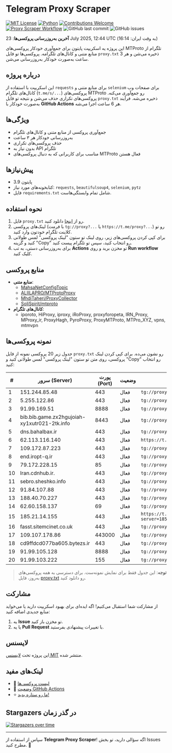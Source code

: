 # Telegram Proxy Scraper

[![MIT License](https://img.shields.io/badge/license-MIT-blue.svg)](https://opensource.org/licenses/MIT)
[![Python](https://img.shields.io/badge/python-3.9-blue)](https://www.python.org/downloads/)
[![Contributions Welcome](https://img.shields.io/badge/contributions-welcome-brightgreen.svg?style=flat)](https://github.com/Argh94/telegram-proxy-scraper/issues)
[![Proxy Scraper Workflow](https://github.com/Poriya58p/telegram-proxy-scraper/actions/workflows/scraper.yml/badge.svg)](https://github.com/Argh94/telegram-proxy-scraper/actions/workflows/scraper.yml)
![GitHub last commit](https://img.shields.io/github/last-commit/Argh94/telegram-proxy-scraper)
![GitHub issues](https://img.shields.io/github/issues/Argh94/telegram-proxy-scraper)

**آخرین به‌روزرسانی پروکسی‌ها**: 23 July 2025, 12:44 UTC (به وقت ایران: 16:14)

این پروژه یه اسکریپت پایتون برای جمع‌آوری خودکار پروکسی‌های MTProto تلگرام از منابع متنی و کانال‌های تلگرامه. پروکسی‌ها تو فایل `proxy.txt` ذخیره می‌شن و هر 3 ساعت به‌صورت خودکار به‌روزرسانی می‌شن.

## درباره پروژه

این اسکریپت با استفاده از `requests` برای منابع متنی و `selenium` برای صفحات وب کانال‌های تلگرام (`t.me/s/...`) پروکسی‌های MTProto رو جمع‌آوری می‌کنه. پروکسی‌های تکراری حذف می‌شن و نتیجه تو فایل `proxy.txt` ذخیره می‌شه. فرآیند به‌صورت خودکار با **GitHub Actions** هر 6 ساعت اجرا می‌شه.

## ویژگی‌ها
- جمع‌آوری پروکسی از منابع متنی و کانال‌های تلگرام
- به‌روزرسانی خودکار هر ۳ ساعت
- حذف پروکسی‌های تکراری
- بدون نیاز به API تلگرام
- مناسب برای کاربرانی که به دنبال پروکسی‌های MTProto فعال هستن

## پیش‌نیازها
- پایتون 3.9
- کتابخونه‌های مورد نیاز: `requests`, `beautifulsoup4`, `selenium`, `pytz`
- فایل `requirements.txt` شامل تمام وابستگی‌هاست.

## نحوه استفاده
1. فایل `proxy.txt` رو از [اینجا](proxy.txt) دانلود کنید.
2. لینک‌های پروکسی (با فرمت `tg://proxy?...` یا `https://t.me/proxy?...`) رو تو کلاینت تلگرام خودتون وارد کنید.
3. برای کپی کردن پروکسی‌های زیر، روی لینک تو ستون "لینک پروکسی" لمس طولانی کنید و گزینه "Copy" رو انتخاب کنید، سپس تو تلگرام پیست کنید.
4. برای به‌روزرسانی دستی، به تب **Actions** تو مخزن برید و روی **Run workflow** کلیک کنید.

## منابع پروکسی
- **منابع متنی**:
  - [MahsaNetConfigTopic](https://raw.githubusercontent.com/MahsaNetConfigTopic/proxy/main/proxies.txt)
  - [ALIILAPRO/MTProtoProxy](https://raw.githubusercontent.com/ALIILAPRO/MTProtoProxy/main/proxy-list.txt)
  - [MhdiTaheri/ProxyCollector](https://raw.githubusercontent.com/MhdiTaheri/ProxyCollector/main/proxy.txt)
  - [SoliSpirit/mtproto](https://raw.githubusercontent.com/SoliSpirit/mtproto/master/all_proxies.txt)
- **کانال‌های تلگرام**:
  - iporoto, HiProxy, iproxy, iRoProxy, proxyforopeta, IRN_Proxy, MProxy_ir, ProxyHagh, PyroProxy, ProxyMTProto, MTPro_XYZ, vpns, mtmvpn

## نمونه پروکسی‌ها
جدول زیر 20 پروکسی نمونه از فایل `proxy.txt` رو نشون می‌ده. برای کپی کردن لینک پروکسی، روی متن تو ستون "لینک پروکسی" لمس طولانی کنید و "Copy" رو انتخاب کنید:

| #  | سرور (Server)       | پورت (Port) | وضعیت     | لینک پروکسی                     |
|----|---------------------|-------------|-----------|---------------------------------|
| 1 | 151.244.85.48 | 443 | فعال | `tg://proxy?server=151.244.85.48&port=443&secret=eed77db43ee3721f0fcb40a4ff6` |
| 2 | 5.255.122.86 | 443 | فعال | `tg://proxy?server=5.255.122.86&port=443&secret=15115115115115115115115115115115` |
| 3 | 91.99.169.51 | 8888 | فعال | `tg://proxy?server=91.99.169.51&port=8888&secret=7gAA8A8Pd1VV` |
| 4 | bib.bib.game.zx2hgujoiah-xy1xutr021-2tk.info | 8443 | فعال | `tg://proxy?server=bib.bib.game.zx2hgujoiah-xy1xutr021-2tk.info&port=8443&secret=7gAA8A8Pd1VV____9QBuLmktLXcuZ28tLS0)__` |
| 5 | dns.bahalbax.ir | 443 | فعال | `tg://proxy?server=dns.bahalbax.ir&port=443&secret=7gAA8A8Pd1VV____9QBuLmktLXcuZ28tLS0` |
| 6 | 62.113.116.140 | 443 | فعال | `https://t.me/proxy?server=62.113.116.140&port=443&secret=eed77db43ee3721f0fcb40a4ff63b5cd276D656469612E737465616D706F77657265642E636F6D` |
| 7 | 109.172.87.223 | 443 | فعال | `tg://proxy?server=109.172.87.223&port=443&secret=7td9tD7jch8Py0Ck_2O1zSdtZWRpYS5zdGVhb` |
| 8 | end.iropt-q.ir | 443 | فعال | `tg://proxy?server=end.iropt-q.ir&port=443&secret=eed77db43ee3721f0fcb40a4ff63b5cd276D656469612E737465616D706F77657265642E636F6D` |
| 9 | 79.172.228.15 | 85 | فعال | `tg://proxy?server=79.172.228.15&port=85&secret=ee0000f00f0f775555fffffff5006e2e696D656469612E737465616D706F77657265642E636F6D` |
| 10 | Iran.cdnhub.ir. | 443 | فعال | `tg://proxy?server=Iran.cdnhub.ir.&port=443&secret=7nlnZpKACGMvBKgv9kq9q-5waXJvb3ouc2lnbWFtZXNzZW5nZXIuY29t` |
| 11 | sebro.sheshko.info | 443 | فعال | `tg://proxy?server=sebro.sheshko.info&port=443&secret=ee1603010200010001fc030386e24c3add6d656469612e737465616d706f77657265642e636f6d` |
| 12 | 91.84.107.88 | 443 | فعال | `tg://proxy?server=91.84.107.88&port=443&secret=ee07df7df7df7dfffffdfffffffffffc07646f776e6c6f61642e77696e646f77737570646174652e636f6d` |
| 13 | 188.40.70.227 | 443 | فعال | `tg://proxy?server=188.40.70.227&port=443&secret=EERighJJvXrFGRMCIMJdCQ` |
| 14 | 62.60.158.137 | 69 | فعال | `tg://proxy?server=62.60.158.137&port=69&secret=7pVZ3VtL_Wuy49KeR-ZTRlBtZWRpYS5zdGVhbXBvd2VyZWQuY29t` |
| 15 | 185.21.14.155 | 443 | فعال | `https://t.me/proxy?server=185.21.14.155&port=443&secret=eeNEgYdJvXrFGRMCIMJdCQRueWVrdGFuZXQuY29tZmFyYWthdi5jb212YW4ubmFqdmEuY29tAAAAAAAAAAAAAAAAAAAAAAAAAAAAAAAAAAAAAAAAAAAAAAAAAAAAAAAAAAAAAAAAAAAAAAAAAAAAAAAAAAAAAAAAAAAAAAAAAAAAAAA` |
| 16 | fasst.sitemcinet.co.uk | 443 | فعال | `tg://proxy?server=fasst.sitemcinet.co.uk&port=443&secret=7gAA8A8Pd1VV____9QBuLmltZWRpYS5zdGVhbXBvd2VyZWQuY29t)__` |
| 17 | 109.107.178.86 | 443000 | فعال | `tg://proxy?server=109.107.178.86&port=443000&secret=7hYDAQIAAQAH8AMDhuJMOt1tZWRpYS5zdGVhbXBvd2VyZWQuY29tbWVkaWEuc3RlYW1wb3dlcmVkLmNvbQ` |
| 18 | cd9ffdcd077ba605.bytezs.ir | 443 | فعال | `tg://proxy?server=cd9ffdcd077ba605.bytezs.ir&port=443&secret=7gcgcgcgcgcgcgcgcgcgcgd0cmFuc2xhdGUuZ29v)__` |
| 19 | 91.99.105.128 | 8888 | فعال | `tg://proxy?server=91.99.105.128&port=8888&secret=7gAA8A8Pd1VV____9QBuLmltZWRpYS5zdGVhbXBvd2VyZWQuY29t` |
| 20 | 91.99.103.222 | 155 | فعال | `tg://proxy?server=91.99.103.222&port=155&secret=ee07df7df7df7dffdffc07646f776e6c6f61642e77696e646f77737570646174652e636f6d` |


> **توجه**: این جدول فقط برای نمایش نمونه‌ست. برای دسترسی به همه پروکسی‌های به‌روز، فایل [proxy.txt](proxy.txt) رو دانلود کنید.

## مشارکت
از مشارکت شما استقبال می‌کنیم! اگه ایده‌ای برای بهبود اسکریپت دارید یا می‌خواید منابع جدیدی اضافه کنید:
1. یه **Issue** تو مخزن باز کنید.
2. یا یه **Pull Request** با تغییرات پیشنهادی بفرستید.

## لایسنس
این پروژه تحت [لایسنس MIT](LICENSE) منتشر شده.

## لینک‌های مفید
- 📄 [لیست پروکسی‌ها](proxy.txt)
- 🚀 [وضعیت GitHub Actions](https://github.com/Argh94/telegram-proxy-scraper/actions)
- ⭐ [ما رو ستاره بدید!](https://github.com/Argh94/telegram-proxy-scraper)

## Stargazers در گذر زمان
[![Stargazers over time](https://starchart.cc/Argh94/telegram-proxy-scraper.svg?variant=adaptive)](https://starchart.cc/Argh94/telegram-proxy-scraper)

---

سپاس از استفاده از **Telegram Proxy Scraper**! اگه سؤالی دارید، تو بخش Issues مطرح کنید. 🌟
